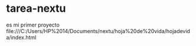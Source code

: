 # tarea-nextu
es mi primer proyecto
file:///C:/Users/HP%2014/Documents/nextu/hoja%20de%20vida/hojadevida/index.html
